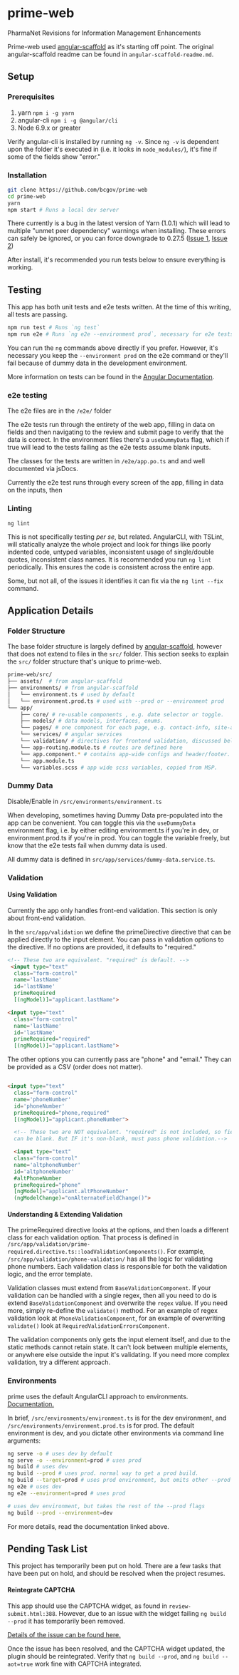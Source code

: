 # prime-web 
PharmaNet Revisions for Information Management Enhancements

Prime-web used [angular-scaffold](https://github.com/bcgov/angular-scaffold) as it's starting off point.  The original angular-scaffold readme can be found in `angular-scaffold-readme.md`.

## Setup

### Prerequisites

1. yarn `npm i -g yarn`
2. angular-cli `npm i -g @angular/cli`
3. Node 6.9.x or greater

Verify angular-cli is installed by running `ng -v`. Since `ng -v` is dependent upon the folder it's executed in (i.e. it looks in `node_modules/`), it's fine if some of the fields show "error." 

### Installation

```bash
git clone https://github.com/bcgov/prime-web
cd prime-web
yarn
npm start # Runs a local dev server
```

There currently is a bug in the latest version of Yarn (1.0.1) which will lead to multiple "unmet peer dependency" warnings when installing. These errors can safely be ignored, or you can force downgrade to 0.27.5 ([Issue 1](https://github.com/angular/angular-cli/issues/7658), [Issue 2](https://github.com/yarnpkg/yarn/issues/4433))

After install, it's recommended you run tests below to ensure everything is working.


## Testing

This app has both unit tests and e2e tests written. At the time of this writing, all tests are passing.

```bash
npm run test # Runs `ng test`
npm run e2e # Runs `ng e2e --environment prod`, necessary for e2e tests.
```

You can run the `ng` commands above directly if you prefer. However, it's necessary you keep the `--environment prod` on the e2e command or they'll fail because of dummy data in the development environment.

More information on tests can be found in the [Angular Documentation](https://angular.io/guide/testing).

### e2e testing

The e2e files are in the `/e2e/` folder

The e2e tests run through the entirety of the web app, filling in data on fields and then navigating to the review and submit page to verify that the data is correct.  In the environment files there's a `useDummyData` flag, which if true will lead to the tests failing as the e2e tests assume blank inputs.

The classes for the tests are written in `/e2e/app.po.ts` and and well documented via jsDocs.


Currently the e2e test runs through every screen of the app, filling in data on the inputs, then 

### Linting

`ng lint`

This is not specifically testing *per se*, but related. AngularCLI, with TSLint, will statically analyze the whole project and look for things like poorly indented code, untyped variables, inconsistent usage of single/double quotes, inconsistent class names.  It is recommended you run `ng lint` periodically. This ensures the code is consistent across the entire app.

Some, but not all, of the issues it identifies it can fix via the `ng lint --fix` command.

## Application Details

### Folder Structure

The base folder structure is largely defined by [angular-scaffold](https://github.com/bcgov/angular-scaffold), however that does not extend to files in the `src/` folder. This section seeks to explain the `src/` folder structure that's unique to prime-web.


```bash
prime-web/src/
├── assets/  # from angular-scaffold
├── environments/ # from angular-scaffold
│   └── environment.ts # used by default
│   └── environment.prod.ts # used with --prod or --environment prod
└── app/
    ├── core/ # re-usable components , e.g. date selector or toggle.
    ├── models/ # data models, interfaces, enums.
    └── pages/ # one component for each page, e.g. contact-info, site-access
    └── services/ # angular services
    └── validation/ # directives for frontend validation, discussed below
    └── app-routing.module.ts # routes are defined here
    └── app.component.* # contains app-wide configs and header/footer.
    └── app.module.ts
    └── variables.scss # app wide scss variables, copied from MSP.
```

### Dummy Data

Disable/Enable in `/src/environments/environment.ts`

When developing, sometimes having Dummy Data pre-populated into the app can be convenient.  You can toggle this via the `useDummyData` environment flag, i.e. by either editing environment.ts if you're in dev, or environment.prod.ts if you're in prod. You can toggle the variable freely, but know that the e2e tests fail when dummy data is used.

All dummy data is defined in `src/app/services/dummy-data.service.ts`.


### Validation

#### Using Validation

Currently the app only handles front-end validation. This section is only about front-end validation.

In the `src/app/validation` we define the primeDirective directive that can be applied directly to the input element. You can pass in validation options to the directive. If no options are provided, it defaults to "required."
 
```html
<!-- These two are equivalent. "required" is default. -->
 <input type="text"
  class="form-control"
  name='lastName'
  id='lastName'
  primeRequired
  [(ngModel)]="applicant.lastName">

<input type="text"
  class="form-control"
  name='lastName'
  id='lastName'
  primeRequired="required"
  [(ngModel)]="applicant.lastName">
```

The other options you can currently pass are "phone" and "email."  They can be provided as a CSV (order does not matter). 

```html

<input type="text"
  class="form-control"
  name='phoneNumber'
  id='phoneNumber'
  primeRequired="phone,required"
  [(ngModel)]="applicant.phoneNumber">

  <!-- These two are NOT equivalent. "required" is not included, so field can
  can be blank. But IF it's non-blank, must pass phone validation.-->

  <input type="text"
  class="form-control"
  name='altphoneNumber'
  id='altphoneNumber'
  #altPhoneNumber
  primeRequired="phone"
  [ngModel]="applicant.altPhoneNumber"
  (ngModelChange)="onAlternateFieldChange()">
```

#### Understanding & Extending Validation

The primeRequired directive looks at the options, and then loads a different class for each validation option.  That process is defined in `/src/app/validation/prime-required.directive.ts::loadValidationComponents()`. For example, `/src/app/validation/phone-validation/` has all the logic for validating phone numbers. Each validation class is responsible for both the validation logic, and the error template. 

Validation classes must extend from `BaseValidationComponent`. If your validation can be handled with a single regex, then all you need to do is extend `BaseValidationComponent` and overwrite the `regex` value.  If you need more, simply re-define the `validate()` method.  For an example of regex validation look at `PhoneValidationComponent`, for an example of overwriting `validate()` look at `RequiredValidationErrorsComponent`.

The validation components only gets the input element itself, and due to the static methods cannot retain state. It can't look between multiple elements, or anywhere else outside the input it's validating. If you need more complex validation, try a different approach. 

### Environments

prime uses the default AngularCLI approach to environments. [Documentation.](https://github.com/angular/angular-cli/wiki/build)

In brief, `/src/environments/environment.ts` is for the dev environment, and `/src/environments/environment.prod.ts` is for prod.  The default environment is dev, and you dictate other environments via command line arguments:

```bash
ng serve -o # uses dev by default
ng serve -o --environment=prod # uses prod
ng build # uses dev
ng build --prod # uses prod. normal way to get a prod build.
ng build --target=prod # uses prod environment, but omits other --prod flags.
ng e2e # uses dev
ng e2e --environment=prod # uses prod

# uses dev environment, but takes the rest of the --prod flags
ng build --prod --environment=dev
```

For more details, read the documentation linked above.

## Pending Task List

This project has temporarily been put on hold.  There are a few tasks that have been put on hold, and should be resolved when the project resumes.

#### Reintegrate CAPTCHA

This app should use the CAPTCHA widget, as found in `review-submit.html:388`. However, due to an issue with the widget failing `ng build --prod` it has temporarily been removed.

[Details of the issue can be found here.](https://github.com/bcgov/MyGovBC-CAPTCHA-Widget/issues/3)

Once the issue has been resolved, and the CAPTCHA widget updated, the plugin should be reintegrated. Verify that `ng build --prod`, and `ng build --aot=true` work fine with CAPTCHA integrated.
